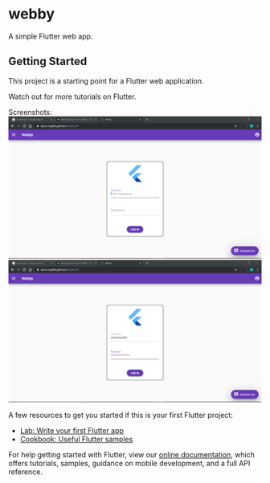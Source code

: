 # webby

A simple Flutter web app.

## Getting Started

This project is a starting point for a Flutter web application.

Watch out for more tutorials on Flutter.

Screenshots: <br />
<img src="shots/whole_show.png"><br />
<img src="shots/whole_show2.png"><br />

A few resources to get you started if this is your first Flutter project:

- [Lab: Write your first Flutter app](https://flutter.dev/docs/get-started/codelab)
- [Cookbook: Useful Flutter samples](https://flutter.dev/docs/cookbook)

For help getting started with Flutter, view our
[online documentation](https://flutter.dev/docs), which offers tutorials,
samples, guidance on mobile development, and a full API reference.
